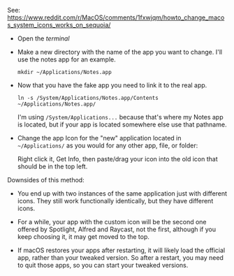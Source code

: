 See: https://www.reddit.com/r/MacOS/comments/1fxwjqm/howto_change_macos_system_icons_works_on_sequoia/

- Open the *terminal*

- Make a new directory with the name of the app you want to change. I'll use the notes app for an example.

  ```
  mkdir ~/Applications/Notes.app
  ```

- Now that you have the fake app you need to link it to the real app.

  ```
  ln -s /System/Applications/Notes.app/Contents ~/Applications/Notes.app/
  ```

  I'm using `/System/Applications...` because that's where my Notes app is located, but if your app is located somewhere else use that pathname.

- Change the app Icon for the "new" application located in `~/Applications/` as you would for any other app, file, or folder:

  Right click it, Get Info, then paste/drag your icon into the old icon that should be in the top left.

Downsides of this method:

- You end up with two instances of the same application just with different icons. They still work functionally identically, but they have different icons.

- For a while, your app with the custom icon will be the second one offered by Spotlight, Alfred and Raycast, not the first, although if you keep choosing it, it may get moved to the top.

- If macOS restores your apps after restarting, it will likely load the official app, rather than your tweaked version. So after a restart, you may need to quit those apps, so you can start your tweaked versions.
